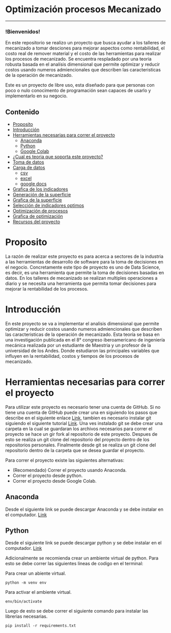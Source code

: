 # Optimización procesos Mecanizado
---------------------------------------
### !Bienvenidos!
En este repositorio se realizo un proyecto que busca ayudar a los talleres de mecanizado a tomar desciones para mejorar aspectos como rentabilidad, el costo real de remover material y el costo de las herramientas para realizar los procesos de mecanizado. Se encuentra respladado por una teoria robusta basada en el analísis dimensional que permite optimizar y reducir costos usando numeros admiencionales que describen las caracteristicas de la operación de mecanizado.

Este es un proyecto de libre uso, esta diseñado para que personas con poco o nulo conocimento de programación sean capaces de usarlo y implementarlo en su negocio.
## Contenido
<!-- !toc (minlevel=2 omit="Table of Contents") -->
* [Proposito](#proposito)
* [Introducción](#introducción)
* [Herramientas necesarias para correr el proyecto](#herramientas-necesarias-para-correr-el-proyecto)
   * [Anaconda](#anaconda)
   * [Python](#python)
   * [Google Colab](#google_colab)
* [¿Cual es teoria que soporta este proyecto?](#theory)
* [Toma de datos](#data_collection)
* [Carga de datos](#load_data)
    * [csv](#csv)
    * [excel](#excel)
    * [google docs](#google_docs)
* [Grafica de los indicadores](#Graph_indicators)
* [Generación de la superficie](#gen_surface)
* [Grafica de la superficie](#surf_graph)
*  [Selección de indicadores optimos](#opt_index)
*  [Optimización de procesos](#process_opt)
*  [Grafica de optimización](#graph_opt)
*  [Recursos del proyecto](#resources)

#  Proposito
La razón de realizar este proyecto es para acerca a sectores de la industria a las herramientas de desarrollo de software para la toma de decisiones en el negocio. Concretamente este tipo de proyecto es uno de Data Science, es decir, es una herramienta que permite la toma de decisiones basadas en datos. En los talleres de mecanizado se realizan multiples operaciones a diario y se necesita una herramienta que permita tomar decisiones para mejorar la rentabilidad de los procesos.

# Introducción
En este proyecto se va a implementar el analisis dimensional que permite optimizar y reducir costos usando numeros admiencionales que describen las caracteristicas de la operación de mecanizado. Esta teoría se basa en una investigación publicada en el 8° congreso iberoamericano de ingeniería mecánica realizada por un estudiante de Maestria y un profesor de la universidad de los Andes. Donde estudiaron las principales variables que influyen en la rentabilidad, costos y tiempos de los procesos de mecanizado. 
# Herramientas necesarias para correr el proyecto
Para utilizar este proyecto es necesario tener una cuenta de GitHub. Si no tiene una cuenta de GitHub puede crear una en siguiendo los pasos que describe en el siguiente enlace [Link](https://www.google.com/url?sa=t&rct=j&q=&esrc=s&source=web&cd=&cad=rja&uact=8&ved=2ahUKEwip9qCttb_0AhU3QzABHWxeD5cQFnoECAUQAQ&url=https%3A%2F%2Fgithub.com%2Fjoin&usg=AOvVaw0H9TK-nu7JfXaoNeNMgJEk), tambien es necesario instalar git siguiendo el siguiente tutorial [Link](https://www.google.com/url?sa=t&rct=j&q=&esrc=s&source=web&cd=&cad=rja&uact=8&ved=2ahUKEwip9qCttb_0AhU3QzABHWxeD5cQFnoECAUQAQ&url=https%3A%2F%2Fgit-scm.com%2Fbook%2Fen%2Fv2%2FGetting-Started-Installing-Git&usg=AOvVaw0H9TK-nu7JfXaoNeNMgJEk).
Una ves instalado git se debe crear una carpeta en la cual se guardaran los archivos necesarios para correr el proyecto se hace un gir fork al repositorio de este proyecto. Despues de esto se realiza un git clone del repositorio del proyecto dentro de los repositorios personales. Finalmente desde git se realiza un git clone del repositorio dentro de la carpeta que se desea guardar el proyecto.

Para correr el proyecto existe las siguientes alternativas:
* (Recomendado) Correr el proyecto usando Anaconda.
* Correr el proyecto desde python.
* Correr el proyecto desde Google Colab.
## Anaconda
Desde el siguiente link se puede descargar Anaconda y se debe instalar en el computador. [Link](https://www.google.com/url?sa=t&rct=j&q=&esrc=s&source=web&cd=&cad=rja&uact=8&ved=2ahUKEwip9qCttb_0AhU3QzABHWxeD5cQFnoECAUQAQ&url=https%3A%2F%2Fwww.anaconda.com%2Fdownload%2F&usg=AOvVaw0H9TK-nu7JfXaoNeNMgJEk)
## Python
Desde el siguiente link se puede descargar python y se debe instalar en el computador. [Link](https://www.google.com/url?sa=t&rct=j&q=&esrc=s&source=web&cd=&cad=rja&uact=8&ved=2ahUKEwip9qCttb_0AhU3QzABHWxeD5cQFnoECAUQAQ&url=https%3A%2F%2Fwww.python.org%2Fdownloads%2F&usg=AOvVaw0H9TK-nu7JfXaoNeNMgJEk)

Adicionalmente se recomienda crear un ambiente virtual de python.
Para esto se debe correr las siguientes lineas de codigo en el terminal:

Para crear un abiente  virtual.
```
python -m venv env
```
Para activar el ambiente virtual.
```
env/bin/activate
```
Luego de esto se debe correr el siguiente comando para instalar las librerias necesarias.
```
pip install -r requirements.txt
```

